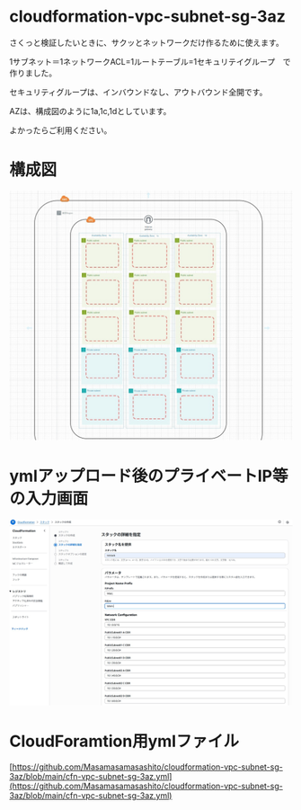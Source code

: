 # cloudformation-vpc-subnet-sg-3az

さくっと検証したいときに、サクッとネットワークだけ作るために使えます。

1サブネット＝1ネットワークACL=1ルートテーブル=1セキュリテイグループ　で作りました。

セキュリティグループは、インバウンドなし、アウトバウンド全開です。

AZは、構成図のように1a,1c,1dとしています。

よかったらご利用ください。

# 構成図

![構成図](https://github.com/Masamasamasashito/cloudformation-vpc-subnet-sg-3az/blob/main/cloudformation-vpc-subnet-nacl-routetable-sg-3az.jpg)

# ymlアップロード後のプライベートIP等の入力画面

![画面](https://github.com/Masamasamasashito/cloudformation-vpc-subnet-sg-3az/blob/main/cloudformation-vpc-subnet-nacl-routetable-sg-3az-stack.jpg)

# CloudForamtion用ymlファイル

[https://github.com/Masamasamasashito/cloudformation-vpc-subnet-sg-3az/blob/main/cfn-vpc-subnet-sg-3az.yml](https://github.com/Masamasamasashito/cloudformation-vpc-subnet-sg-3az/blob/main/cfn-vpc-subnet-sg-3az.yml)
